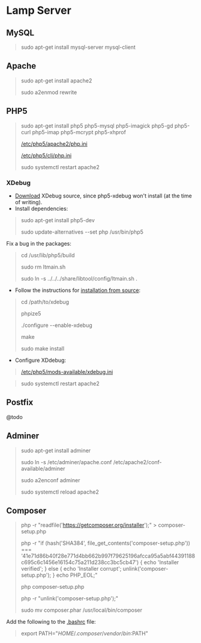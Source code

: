 # Lamp Server

## MySQL
> sudo apt-get install mysql-server mysql-client

## Apache
> sudo apt-get install apache2
>
> sudo a2enmod rewrite

## PHP5
> sudo apt-get install php5 php5-mysql php5-imagick php5-gd php5-curl php5-imap php5-mcrypt php5-xhprof
>
> [/etc/php5/apache2/php.ini](etc/php5/apache2/php.ini)
>
> [/etc/php5/cli/php.ini](etc/php5/cli/php.ini)
>
> sudo systemctl restart apache2

### XDebug
- [Download](https://xdebug.org/download.php) XDebug source, since php5-xdebug won't install (at the time of writing).
- Install dependencies:

> sudo apt-get install php5-dev
>
> sudo update-alternatives --set php /usr/bin/php5

Fix a bug in the packages:
> cd /usr/lib/php5/build
>
> sudo rm ltmain.sh
>
> sudo ln -s ../../../share/libtool/config/ltmain.sh .

- Follow the instructions for [installation from source](https://xdebug.org/docs/install#source):
> cd /path/to/xdebug
>
> phpize5
>
> ./configure --enable-xdebug
>
> make
>
> sudo make install
>

- Configure XDdebug:
> [/etc/php5/mods-available/xdebug.ini](etc/php5/mods-available/xdebug.ini)

> sudo systemctl restart apache2

## Postfix

@todo

## Adminer
> sudo apt-get install adminer
>
> sudo ln -s /etc/adminer/apache.conf /etc/apache2/conf-available/adminer
>
> sudo a2enconf adminer
>
> sudo systemctl reload apache2

## Composer
> php -r "readfile('https://getcomposer.org/installer');" > composer-setup.php
>
> php -r "if (hash('SHA384', file_get_contents('composer-setup.php')) === '41e71d86b40f28e771d4bb662b997f79625196afcca95a5abf44391188c695c6c1456e16154c75a211d238cc3bc5cb47') { echo 'Installer verified'; } else { echo 'Installer corrupt'; unlink('composer-setup.php'); } echo PHP_EOL;"
>
> php composer-setup.php
>
> php -r "unlink('composer-setup.php');"
>
> sudo mv composer.phar /usr/local/bin/composer

Add the following to the [.bashrc](home/user/.bashrc) file:
> export PATH="$HOME/.composer/vendor/bin:$PATH"
